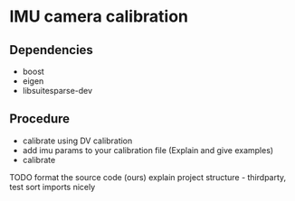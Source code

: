 # IMU camera calibration


## Dependencies
- boost
- eigen
- libsuitesparse-dev

## Procedure
- calibrate using DV calibration
- add imu params to your calibration file (Explain and give examples)
- calibrate


TODO
format the source code (ours)
explain project structure - thirdparty, test
sort imports nicely
